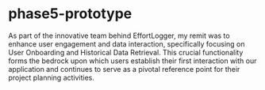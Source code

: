 # phase5-prototype

As part of the innovative team behind EffortLogger, my remit was to enhance user engagement and data interaction, specifically focusing on User Onboarding and Historical Data Retrieval. This crucial functionality forms the bedrock upon which users establish their first interaction with our application and continues to serve as a pivotal reference point for their project planning activities.
